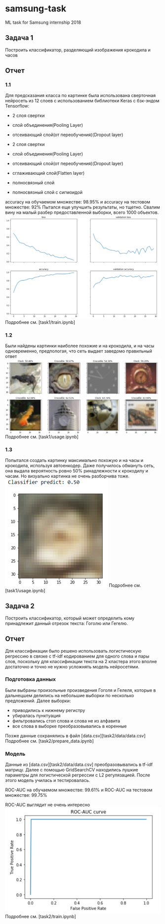 # samsung-task
ML task for Samsung internship 2018

## Задача 1

Построить классификатор, разделяющий изображения крокодила и часов

## Отчет

### 1.1

Для предсказания класса по картинке была использована сверточная нейросеть из 12 слоев с использованием библиотеки Keras с бзк-эндом Tensorflow:
- 2 слоя свертки
- слой объединения(Pooling Layer)
- отсеивающий слой(от переобучения)(Dropout layer)

- 2 слоя свертки
- слой объединения(Pooling Layer)
- отсеивающий слой(от переобучения)(Dropout layer)

- сглаживающий слой(Flatten layer)
- полносвязный слой
- полносвязный слой с сигмоидой

accuracy на обучаемом множестве: 98.95% и
accuracy на тестовом множестве: 92%
Пытался еще улучшить результаты, но тщетно. Свалим вину на малый разбер предоставленной выборки, всего 1000 объектов.
![picture](task1/accuracy-and-loss.png)
Подробнее см. [task1/train.ipynb]

### 1.2

Были найдены картинки наиболее похожие и на крокодила, и на часы одновременно, предпологая, что сеть выдает заведомо правильный ответ
![picture](task1/crock-clock-images.png)
Подробнее см. [task1/usage.ipynb]

### 1.3

Попытался создать картинку максимально похожую и на часы и крокодила, используя автоенкодер. Даже получилось обмануть сеть, она выдала вероятность ровно 50% ринадлежности к крокодилу и часам. Но визуально картинка не очень разборчива тоже.
![picture](task1/generated_image.png)
Подробнее см. [task1/usage.ipynb]

## Задача 2

Построить классификатор, который может определить кому принадлежит данный
отрезок текста: Гоголю или Гегелю.

## Отчет

Для классификации было решено использовать логистическую регрессию в связке с tf-idf кодированием для одного слова и пары слов, поскольку для классификации текста на 2 кластера этого вполне достаточно и точно не нужно усложнять модель нейросетями.

### Подготовка данных

Были выбраны произольные произведения Гоголя и Гелеля, которые в дальнецшем делились на небольшие выборки по несколько предложений. Далее выборки:
- приводились к нижнему регистру
- убиралась пунктуация
- фильтровались стоп слова и слова не из алфавита
- все слова в выборке преобразовывались в коренные

Позже данные сохранялись в файл [data.csv][task2/data/data.csv]
Подробнее см. [task2/prepare_data.ipynb]

### Модель

Данные из [data.csv][task2/data/data.csv] преобразовывались в tf-idf матрицу.
Далее с помощью GridSearchCV находились лушкие параметры для логистической регрессии с L2 регулязацией.
После этого модель училась и тестировалась.

ROC-AUC на обучаемом множестве: 99.61% и
ROC-AUC на тестовом множестве: 99.75%

ROC-AUC выглядит не очень интересно
![picture](task2/roc-auc-curve.png)
Подробнее см. [task2/train.ipynb]

